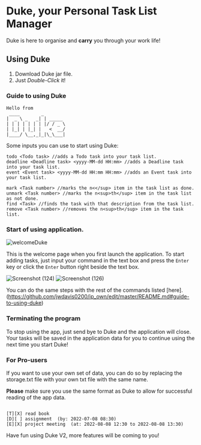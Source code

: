 # Duke, your Personal Task List Manager

Duke is here to organise and **carry** you through your work life!

## Using Duke

1. Download Duke jar file.
2. Just *Double-Click* it!

### Guide to using Duke

   ```
   Hello from
    ____        _        
   |  _ \ _   _| | _____ 
   | | | | | | | |/ / _ \
   | |_| | |_| |   <  __/
   |____/ \__,_|_|\_\___|
   ```

Some inputs you can use to start using Duke:

```
todo <Todo task> //adds a Todo task into your task list.
deadline <Deadline task> <yyyy-MM-dd HH:mm> //adds a Deadline task into your task list.
event <Event task> <yyyy-MM-dd HH:mm HH:mm> //adds an Event task into your task list.

mark <Task number> //marks the n<</sup> item in the task list as done.
unmark <Task number> //marks the n<sup>th</sup> item in the task list as not done.
find <Task> //finds the task with that description from the task list.
remove <Task number> //removes the n<sup>th</sup> item in the task list.

```
### Start of using application.

![welcomeDuke](https://user-images.githubusercontent.com/89232083/190049715-b3ade24c-2630-4002-bad0-945560f32e7a.png)

This is the welcome page when you first launch the application. To start adding tasks, just input your command in the text box and press the `Enter` key or click the `Enter` button right beside the text box.

![Screenshot (124)](https://user-images.githubusercontent.com/89232083/190051826-8a724486-c0b4-41bb-9f1e-23fb85166797.jpg) ![Screenshot (126)](https://user-images.githubusercontent.com/89232083/190051850-c214ef40-95fe-4aa1-a29d-1180b582f4ae.png)

You can do the same steps with the rest of the commands listed [here].(https://github.com/jwdavis0200/ip_own/edit/master/README.md#guide-to-using-duke)

### Terminating the program

To stop using the app, just send bye to Duke and the application will close.
Your tasks will be saved in the application data for you to continue using the next time you start Duke!

### For Pro-users
If you want to use your own set of data, you can do so by replacing the storage.txt file with your own txt file with the same name.

**Please** make sure you use the same format as Duke to allow for successful reading of the app data.

```

[T][X] read book
[D][ ] assignment  (by: 2022-07-08 08:30)
[E][X] project meeting  (at: 2022-08-08 12:30 to 2022-08-08 13:30)

```

Have fun using Duke V2, more features will be coming to you!

